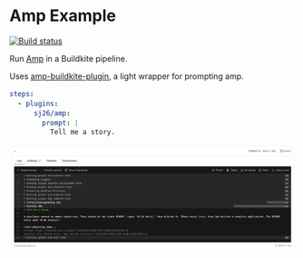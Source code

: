 # Amp Example

[![Build status](https://badge.buildkite.com/7d027dc1ac92002987045c6388d02ae5cc3e54ae1099592ccf.svg?branch=main)](https://buildkite.com/sj26/amp-example)

Run [Amp](https://ampcode.com) in a Buildkite pipeline.

Uses [amp-buildkite-plugin](https://github.com/sj26/amp-buildkite-plugin), a light wrapper for prompting amp.

```yaml
steps:
  - plugins:
      sj26/amp:
        prompt: |
          Tell me a story.
```

<a href="https://buildkite.com/sj26/amp-example/builds/latest?branch=main"><img width="1496" alt="Screenshot of Amp running in Buildkite, telling a story" src=".buildkite/screenshot.png" /></a>
